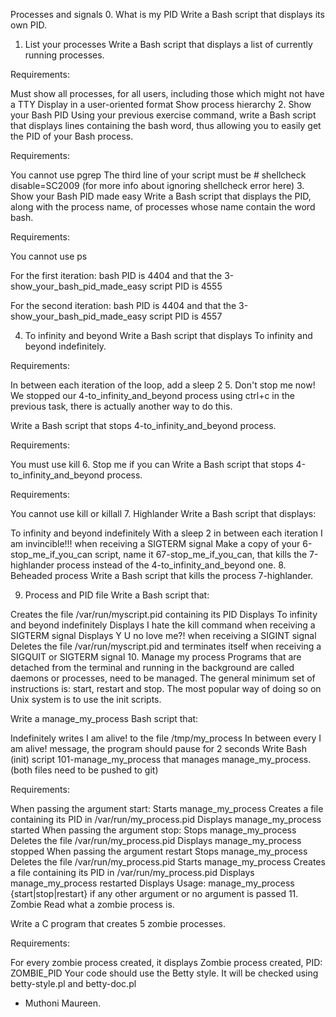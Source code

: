 Processes and signals
0. What is my PID
Write a Bash script that displays its own PID.

1. List your processes
Write a Bash script that displays a list of currently running processes.

Requirements:

Must show all processes, for all users, including those which might not have a TTY
Display in a user-oriented format
Show process hierarchy
2. Show your Bash PID
Using your previous exercise command, write a Bash script that displays lines containing the bash word, thus allowing you to easily get the PID of your Bash process.

Requirements:

You cannot use pgrep
The third line of your script must be # shellcheck disable=SC2009 (for more info about ignoring shellcheck error here)
3. Show your Bash PID made easy
Write a Bash script that displays the PID, along with the process name, of processes whose name contain the word bash.

Requirements:

You cannot use ps

For the first iteration: bash PID is 4404 and that the 3-show_your_bash_pid_made_easy script PID is 4555

For the second iteration: bash PID is 4404 and that the 3-show_your_bash_pid_made_easy script PID is 4557

4. To infinity and beyond
Write a Bash script that displays To infinity and beyond indefinitely.

Requirements:

In between each iteration of the loop, add a sleep 2
5. Don't stop me now!
We stopped our 4-to_infinity_and_beyond process using ctrl+c in the previous task, there is actually another way to do this.

Write a Bash script that stops 4-to_infinity_and_beyond process.

Requirements:

You must use kill
6. Stop me if you can
Write a Bash script that stops 4-to_infinity_and_beyond process.

Requirements:

You cannot use kill or killall
7. Highlander
Write a Bash script that displays:

To infinity and beyond indefinitely
With a sleep 2 in between each iteration
I am invincible!!! when receiving a SIGTERM signal Make a copy of your 6-stop_me_if_you_can script, name it 67-stop_me_if_you_can, that kills the 7-highlander process instead of the 4-to_infinity_and_beyond one.
8. Beheaded process
Write a Bash script that kills the process 7-highlander.

9. Process and PID file
Write a Bash script that:

Creates the file /var/run/myscript.pid containing its PID
Displays To infinity and beyond indefinitely
Displays I hate the kill command when receiving a SIGTERM signal
Displays Y U no love me?! when receiving a SIGINT signal
Deletes the file /var/run/myscript.pid and terminates itself when receiving a SIGQUIT or SIGTERM signal
10. Manage my process
Programs that are detached from the terminal and running in the background are called daemons or processes, need to be managed. The general minimum set of instructions is: start, restart and stop. The most popular way of doing so on Unix system is to use the init scripts.

Write a manage_my_process Bash script that:

Indefinitely writes I am alive! to the file /tmp/my_process
In between every I am alive! message, the program should pause for 2 seconds
Write Bash (init) script 101-manage_my_process that manages manage_my_process. (both files need to be pushed to git)

Requirements:

When passing the argument start:
Starts manage_my_process
Creates a file containing its PID in /var/run/my_process.pid
Displays manage_my_process started
When passing the argument stop:
Stops manage_my_process
Deletes the file /var/run/my_process.pid
Displays manage_my_process stopped
When passing the argument restart
Stops manage_my_process
Deletes the file /var/run/my_process.pid
Starts manage_my_process
Creates a file containing its PID in /var/run/my_process.pid
Displays manage_my_process restarted
Displays Usage: manage_my_process {start|stop|restart} if any other argument or no argument is passed
11. Zombie
Read what a zombie process is.

Write a C program that creates 5 zombie processes.

Requirements:

For every zombie process created, it displays Zombie process created, PID: ZOMBIE_PID
Your code should use the Betty style. It will be checked using betty-style.pl and betty-doc.pl
<ul>
<li>Muthoni Maureen.
</ul>
